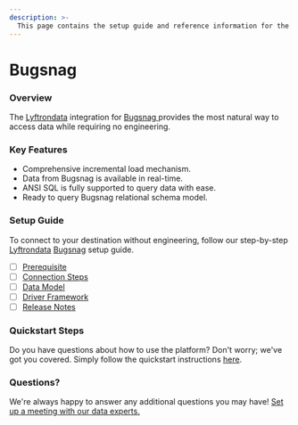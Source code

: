 ```yaml
---
description: >-
  This page contains the setup guide and reference information for the Bugsnag source connector.
---
```


# Bugsnag

### Overview

The [Lyftrondata](https://www.lyftrondata.com/) integration for [Bugsnag](https://www.lyftrondata.com/integration/bugsnag/)[ ](https://www.lyftrondata.com/integration/bugsnag/)provides the most natural way to access data while requiring no engineering.

### Key Features

* Comprehensive incremental load mechanism.
* Data from Bugsnag is available in real-time.&#x20;
* ANSI SQL is fully supported to query data with ease.
* Ready to query Bugsnag relational schema model.

### Setup Guide

To connect to your destination without engineering, follow our step-by-step [Lyftrondata](https://www.lyftrondata.com/)  [Bugsnag](https://www.lyftrondata.com/integration/bugsnag/) setup guide.

* [ ] [Prerequisite](../../business-analytics/bugsnag/prerequisite.md)
* [ ] [Connection Steps](../../business-analytics/bugsnag/connection-steps.md)
* [ ] [Data Model](../../business-analytics/bugsnag/data-model/)
* [ ] [Driver Framework](../../business-analytics/bugsnag/driver-framework/)
* [ ] [Release Notes](../../business-analytics/bugsnag/release-notes.md)

### Quickstart Steps

Do you have questions about how to use the platform? Don't worry; we've got you covered. Simply follow the quickstart instructions [here](../../../quickstart-steps.md).

### Questions? <a href="#questions" id="questions"></a>

We're always happy to answer any additional questions you may have! [Set up a meeting with our data experts.](https://www.lyftrondata.com/book-a-meeting/)


